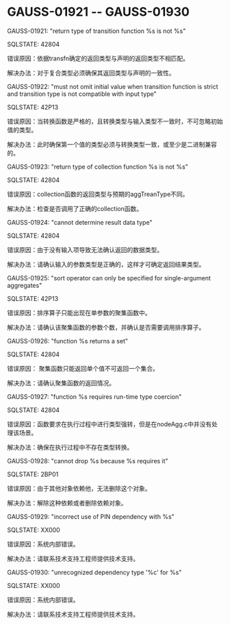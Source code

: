 # GAUSS-01921 -- GAUSS-01930<a name="ZH-CN_TOPIC_0302073720"></a>

GAUSS-01921: "return type of transition function %s is not %s"

SQLSTATE: 42804

错误原因：依据transfn确定的返回类型与声明的返回类型不相匹配。

解决办法：对于复合类型必须确保其返回类型与声明的一致性。

GAUSS-01922: "must not omit initial value when transition function is strict and transition type is not compatible with input type"

SQLSTATE: 42P13

错误原因：当转换函数是严格的，且转换类型与输入类型不一致时，不可忽略初始值的类型。

解决办法：此时确保第一个值的类型必须与转换类型一致，或至少是二进制兼容的。

GAUSS-01923: "return type of collection function %s is not %s"

SQLSTATE: 42804

错误原因：collection函数的返回类型与预期的aggTreanType不同。

解决办法：检查是否调用了正确的collection函数。

GAUSS-01924: "cannot determine result data type"

SQLSTATE: 42804

错误原因：由于没有输入项导致无法确认返回的数据类型。

解决办法：请确认输入的参数类型是正确的，这样才可确定返回结果类型。

GAUSS-01925: "sort operator can only be specified for single-argument aggregates"

SQLSTATE: 42P13

错误原因：排序算子只能出现在单参数的聚集函数中。

解决办法：请确认该聚集函数的参数个数，并确认是否需要调用排序算子。

GAUSS-01926: "function %s returns a set"

SQLSTATE: 42804

错误原因： 聚集函数只能返回单个值不可返回一个集合。

解决办法：请确认聚集函数的返回情况。

GAUSS-01927: "function %s requires run-time type coercion"

SQLSTATE: 42804

错误原因：函数要求在执行过程中进行类型强转，但是在nodeAgg.c中并没有处理该场景。

解决办法：确保在执行过程中不存在类型转换。

GAUSS-01928: "cannot drop %s because %s requires it"

SQLSTATE: 2BP01

错误原因：由于其他对象依赖他，无法删除这个对象。

解决办法：解除这种依赖或者删除依赖对象。

GAUSS-01929: "incorrect use of PIN dependency with %s"

SQLSTATE: XX000

错误原因：系统内部错误。

解决办法：请联系技术支持工程师提供技术支持。

GAUSS-01930: "unrecognized dependency type '%c' for %s"

SQLSTATE: XX000

错误原因：系统内部错误。

解决办法：请联系技术支持工程师提供技术支持。

